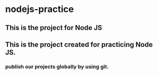 # nodejs-practice

## This is the project for Node JS
## This is the project created for practicing Node JS.
### publish our projects globally by using git.

